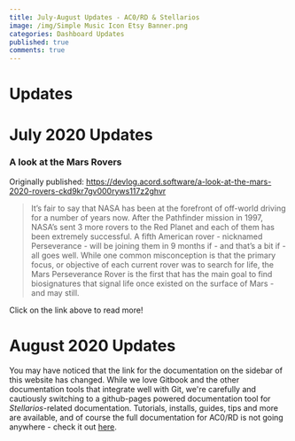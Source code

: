 ```yaml
---
title: July-August Updates - AC0/RD & Stellarios
image: /img/Simple Music Icon Etsy Banner.png
categories: Dashboard Updates
published: true
comments: true
---
```


# Updates 

# July 2020 Updates
### A look at the Mars Rovers
Originally published: https://devlog.acord.software/a-look-at-the-mars-2020-rovers-ckd9kr7gv000ryws117z2ghvr

> It’s fair to say that NASA has been at the forefront of off-world driving for a number of years now. After the Pathfinder mission in 1997, NASA’s sent 3 more rovers to the Red Planet and each of them has been extremely successful. A fifth American rover - nicknamed Perseverance - will be joining them in 9 months if - and that’s a bit if - all goes well. While one common misconception is that the primary focus, or objective of each current rover was to search for life, the Mars Perseverance Rover is the first that has the main goal to find biosignatures that signal life once existed on the surface of Mars - and may still.

Click on the link above to read more!

# August 2020 Updates
You may have noticed that the link for the documentation on the sidebar of this website has changed. While we love Gitbook and the other documentation tools that integrate well with Git, we're carefully and cautiously switching to a github-pages powered documentation tool for *Stellarios*-related documentation. Tutorials, installs, guides, tips and more are available, and of course the full documentation for AC0/RD is not going anywhere - check it out [here](https://docs.acord.software). 
